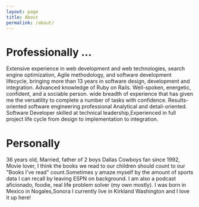 ```yaml
---
layout: page
title: About
permalink: /about/
---
```

<h1>Professionally ...</h1>
<p>
Extensive experience in web development and web technologies, search engine optimization,
Agile methodology, and software development lifecycle, bringing more than 13 years in
software design, development and integration. Advanced knowledge of Ruby on Rails. 
Well-spoken, energetic, confident, and a sociable person. wide breadth of experience that
has given me the versatility to complete a number of tasks with confidence.
Results-oriented software engineering professional Analytical and detail-oriented.
Software Developer skilled at technical leadership,Experienced in full project life cycle from
design to implementation to integration.</p>

<h1>Personally</h1>
<p>36 years old, Married, father of 2 boys Dallas Cowboys fan since 1992, Movie lover, I think
the books we read to our children should count to our "Books I've read" count.Sometimes y amaze myself by the amount of sports data I can recall by leaving ESPN on background. I am also a podcast aficionado, foodie, real life problem solver (my own mostly). I was born in Mexico in Nogales,Sonora I currently live in Kirkland Washington and I love it up here!</p>